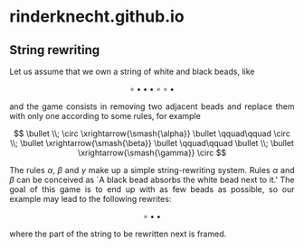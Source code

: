 # rinderknecht.github.io

## String rewriting

<div style="text-align: justify; text-justify: inter-word;">
Let us assume that we own a string of white and black beads, like

$$
\circ \bullet \bullet \bullet \circ \circ \bullet
$$

and the game consists in removing two adjacent beads and replace them
with only one according to some rules, for example

$$
\bullet \\; \circ \xrightarrow{\smash{\alpha}} \bullet \qquad\qquad
\circ \\; \bullet \xrightarrow{\smash{\beta}} \bullet \qquad\qquad
\bullet \\; \bullet \xrightarrow{\smash{\gamma}} \circ
$$

The rules $\alpha$, $\beta$ and $\gamma$ make up a simple string-rewriting system. Rules $\alpha$ and $\beta$ can be conceived as `A black bead absorbs the white bead next to it.' The goal of this game is to end up with as few beads as possible, so our example may lead to the following rewrites:

$$
\circ \bullet \bullet
$$

where the part of the string to be rewritten next is framed.

</div>
